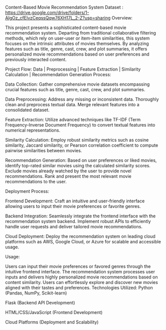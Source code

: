 Content-Based Movie Recommendation System
Dataset : https://drive.google.com/drive/folders/1-AIgOz_cfElvzCeqssQqw76XH17L_2-Z?usp=sharing
Overview:

This project presents a sophisticated content-based movie recommendation system. Departing from traditional collaborative filtering methods, which rely on user-user or item-item similarities, this system focuses on the intrinsic attributes of movies themselves. By analyzing features such as title, genre, cast, crew, and plot summaries, it offers personalized movie recommendations based on user preferences and previously interacted content.

Project Flow:
                            Data
                             |
                         Preprocessing
                             |
                    Feature Extraction
                             |
                    Similarity Calculation
                             |
                  Recommendation Generation
Process:

Data Collection:
Gather comprehensive movie datasets encompassing crucial features such as title, genre, cast, crew, and plot summaries.

Data Preprocessing:
Address any missing or inconsistent data.
Thoroughly clean and preprocess textual data.
Merge relevant features into a consolidated dataset.

Feature Extraction:
Utilize advanced techniques like TF-IDF (Term Frequency-Inverse Document Frequency) to convert textual features into numerical representations.

Similarity Calculation:
Employ robust similarity metrics such as cosine similarity, Jaccard similarity, or Pearson correlation coefficient to compute pairwise similarities between movies.

Recommendation Generation:
Based on user preferences or liked movies, identify top-rated similar movies using the calculated similarity scores.
Exclude movies already watched by the user to provide novel recommendations.
Rank and present the most relevant movie recommendations to the user.

Deployment Process:

Frontend Development:
Craft an intuitive and user-friendly interface allowing users to input their movie preferences or favorite genres.

Backend Integration:
Seamlessly integrate the frontend interface with the recommendation system backend.
Implement robust APIs to efficiently handle user requests and deliver tailored movie recommendations.

Cloud Deployment:
Deploy the recommendation system on leading cloud platforms such as AWS, Google Cloud, or Azure for scalable and accessible usage.

Usage:

Users can input their movie preferences or favored genres through the intuitive frontend interface.
The recommendation system processes user inputs and delivers highly personalized movie recommendations based on content similarity.
Users can effortlessly explore and discover new movies aligned with their tastes and preferences.
Technologies Utilized:
Python (Pandas, NumPy, Scikit-learn)

Flask (Backend API Development)

HTML/CSS/JavaScript (Frontend Development)

Cloud Platforms (Deployment and Scalability)
